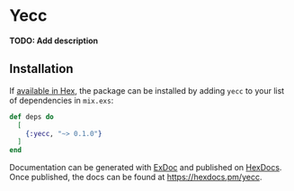# Yecc

**TODO: Add description**

## Installation

If [available in Hex](https://hex.pm/docs/publish), the package can be installed
by adding `yecc` to your list of dependencies in `mix.exs`:

```elixir
def deps do
  [
    {:yecc, "~> 0.1.0"}
  ]
end
```

Documentation can be generated with [ExDoc](https://github.com/elixir-lang/ex_doc)
and published on [HexDocs](https://hexdocs.pm). Once published, the docs can
be found at <https://hexdocs.pm/yecc>.

